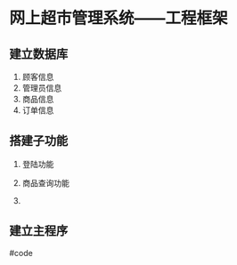 # 网上超市管理系统——工程框架

## 建立数据库

1.  顾客信息
2.  管理员信息
3.  商品信息
4.  订单信息

## 搭建子功能

1.  登陆功能

2.  商品查询功能

3.  

## 建立主程序

\#code

